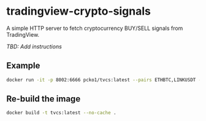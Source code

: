 # tradingview-crypto-signals
A simple HTTP server to fetch cryptocurrency BUY/SELL signals from TradingView.

*TBD: Add instructions*

## Example

```bash
docker run -it -p 8002:6666 pcko1/tvcs:latest --pairs ETHBTC,LINKUSDT --interval 1h --exchange BINANCE
```

## Re-build the image
```bash
docker build -t tvcs:latest --no-cache .
```
